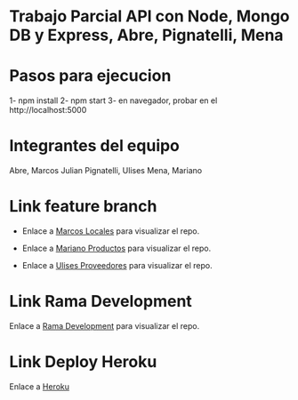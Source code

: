 # Trabajo Parcial API con Node, Mongo DB y Express, Abre, Pignatelli, Mena

# Pasos para ejecucion

1- npm install
2- npm start
3- en navegador, probar en el http://localhost:5000

# Integrantes del equipo

Abre, Marcos Julian
Pignatelli, Ulises
Mena, Mariano


# Link feature branch

+ Enlace a [Marcos Locales]() para visualizar el repo.

+ Enlace a [Mariano Productos](feature/Productos) para visualizar el repo.

+ Enlace a [Ulises Proveedores]() para visualizar el repo.


# Link Rama Development
Enlace a [Rama Development]() para visualizar el repo.

# Link Deploy Heroku
Enlace a [Heroku](xxx)